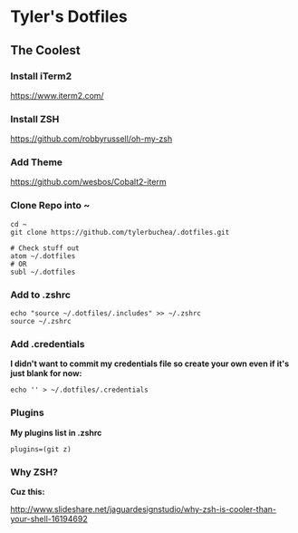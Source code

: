 # Tyler's Dotfiles

## The Coolest

### Install iTerm2
https://www.iterm2.com/

### Install ZSH
https://github.com/robbyrussell/oh-my-zsh

### Add Theme
https://github.com/wesbos/Cobalt2-iterm

### Clone Repo into ~

```
cd ~
git clone https://github.com/tylerbuchea/.dotfiles.git

# Check stuff out
atom ~/.dotfiles
# OR
subl ~/.dotfiles
```

### Add to .zshrc

```
echo "source ~/.dotfiles/.includes" >> ~/.zshrc
source ~/.zshrc
```

### Add .credentials

**I didn't want to commit my credentials file so create your own even if it's just blank for now:**

```
echo '' > ~/.dotfiles/.credentials
```

### Plugins

**My plugins list in .zshrc**

```
plugins=(git z)
```

### Why ZSH?
**Cuz this:**

http://www.slideshare.net/jaguardesignstudio/why-zsh-is-cooler-than-your-shell-16194692
